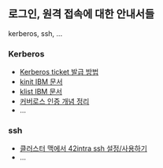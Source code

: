 ## 로그인, 원격 접속에 대한 안내서들

kerberos, ssh, ...

### Kerberos
* [Kerberos ticket 발급 방법](https://wiki.archlinux.org/index.php/Kerberos#Testing)
* [kinit IBM 문서](https://publib.boulder.ibm.com/tividd/td/framework/SC32-0806-00/ko_KO/HTML/ref32.htm)
* [klist IBM 문서](https://publib.boulder.ibm.com/tividd/td/framework/SC32-0806-00/ko_KO/HTML/ref33.htm)
* [커버로스 인증 개념 정리](https://losskatsu.github.io/it-infra/kerberos/)
* ...

### ssh

* [클러스터 맥에서 42intra ssh 설정/사용하기](https://velog.io/@eunlee/guacamolessh)
* ...

